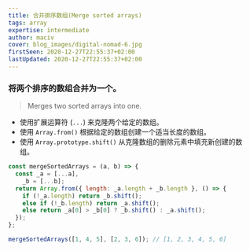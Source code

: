 ```yaml
---
title: 合并排序数组(Merge sorted arrays)
tags: array
expertise: intermediate
author: maciv
cover: blog_images/digital-nomad-6.jpg
firstSeen: 2020-12-27T22:55:37+02:00
lastUpdated: 2020-12-27T22:55:37+02:00
---
```


### 将两个排序的数组合并为一个。
> Merges two sorted arrays into one.

- 使用扩展运算符 (`...`) 来克隆两个给定的数组。
- 使用 `Array.from()` 根据给定的数组创建一个适当长度的数组。
- 使用 `Array.prototype.shift()` 从克隆数组的删除元素中填充新创建的数组。

```js
const mergeSortedArrays = (a, b) => {
  const _a = [...a],
    _b = [...b];
  return Array.from({ length: _a.length + _b.length }, () => {
    if (!_a.length) return _b.shift();
    else if (!_b.length) return _a.shift();
    else return _a[0] > _b[0] ? _b.shift() : _a.shift();
  });
};
```

```js
mergeSortedArrays([1, 4, 5], [2, 3, 6]); // [1, 2, 3, 4, 5, 6]
```
